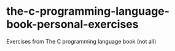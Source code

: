 # the-c-programming-language-book-personal-exercises
Exercises from The C programming language book (not all)
